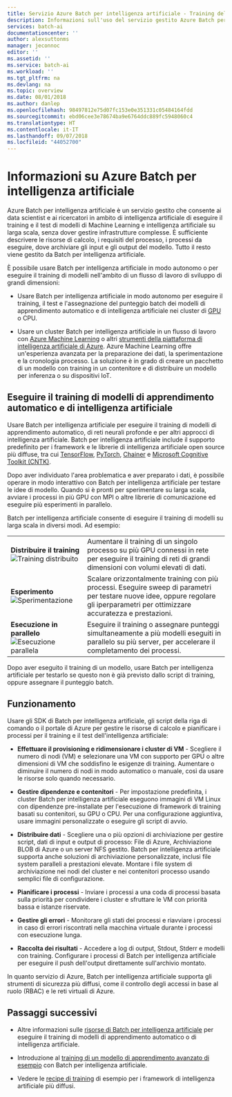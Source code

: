 ```yaml
---
title: Servizio Azure Batch per intelligenza artificiale - Training dell'intelligenza artificiale | Microsoft Docs
description: Informazioni sull'uso del servizio gestito Azure Batch per intelligenza artificiale per eseguire il training dell'intelligenza artificiale e di altri modelli di apprendimento automatico in cluster di GPU e CPU.
services: batch-ai
documentationcenter: ''
author: alexsuttonms
manager: jeconnoc
editor: ''
ms.assetid: ''
ms.service: batch-ai
ms.workload: ''
ms.tgt_pltfrm: na
ms.devlang: na
ms.topic: overview
ms.date: 08/01/2018
ms.author: danlep
ms.openlocfilehash: 98497812e75d07fc153e0e351331c05484164fdd
ms.sourcegitcommit: ebd06cee3e78674ba9e6764ddc889fc5948060c4
ms.translationtype: HT
ms.contentlocale: it-IT
ms.lasthandoff: 09/07/2018
ms.locfileid: "44052700"
---
```

# <a name="what-is-azure-batch-ai"></a>Informazioni su Azure Batch per intelligenza artificiale

Azure Batch per intelligenza artificiale è un servizio gestito che consente ai data scientist e ai ricercatori in ambito di intelligenza artificiale di eseguire il training e il test di modelli di Machine Learning e intelligenza artificiale su larga scala, senza dover gestire infrastrutture complesse. È sufficiente descrivere le risorse di calcolo, i requisiti del processo, i processi da eseguire, dove archiviare gli input e gli output del modello. Tutto il resto viene gestito da Batch per intelligenza artificiale.

È possibile usare Batch per intelligenza artificiale in modo autonomo o per eseguire il training di modelli nell'ambito di un flusso di lavoro di sviluppo di grandi dimensioni:

* Usare Batch per intelligenza artificiale in modo autonomo per eseguire il training, il test e l'assegnazione del punteggio batch dei modelli di apprendimento automatico e di intelligenza artificiale nei cluster di [GPU](../virtual-machines/linux/sizes-gpu.md) o CPU. 

* Usare un cluster Batch per intelligenza artificiale in un flusso di lavoro con [Azure Machine Learning](../machine-learning/service/overview-what-is-azure-ml.md) o altri [strumenti della piattaforma di intelligenza artificiale di Azure](https://azure.microsoft.com/overview/ai-platform/). Azure Machine Learning offre un'esperienza avanzata per la preparazione dei dati, la sperimentazione e la cronologia processo. La soluzione è in grado di creare un pacchetto di un modello con training in un contenitore e di distribuire un modello per inferenza o su dispositivi IoT.  

## <a name="train-machine-learning-and-ai-models"></a>Eseguire il training di modelli di apprendimento automatico e di intelligenza artificiale

Usare Batch per intelligenza artificiale per eseguire il training di modelli di apprendimento automatico, di reti neurali profonde e per altri approcci di intelligenza artificiale. Batch per intelligenza artificiale include il supporto predefinito per i framework e le librerie di intelligenza artificiale open source più diffuse, tra cui [TensorFlow](https://github.com/tensorflow/tensorflow), [PyTorch](https://github.com/pytorch/pytorch), [Chainer](https://github.com/chainer/chainer) e [Microsoft Cognitive Toolkit (CNTK)](https://github.com/Microsoft/CNTK).

Dopo aver individuato l'area problematica e aver preparato i dati, è possibile operare in modo interattivo con Batch per intelligenza artificiale per testare le idee di modello. Quando si è pronti per sperimentare su larga scala, avviare i processi in più GPU con MPI o altre librerie di comunicazione ed eseguire più esperimenti in parallelo.

Batch per intelligenza artificiale consente di eseguire il training di modelli su larga scala in diversi modi. Ad esempio:  

|  |  |
|---------|---------|
| **Distribuire il training**<br/>![Training distribuito](./media/overview/distributed-training.png)  | Aumentare il training di un singolo processo su più GPU connessi in rete per eseguire il training di reti di grandi dimensioni con volumi elevati di dati.|
| **Esperimento**<br/>![Sperimentazione](./media/overview/experimentation.png) | Scalare orizzontalmente training con più processi. Eseguire sweep di parametri per testare nuove idee, oppure regolare gli iperparametri per ottimizzare accuratezza e prestazioni. |
| **Esecuzione in parallelo**![Esecuzione parallela](./media/overview/parallel-execution.png) | Eseguire il training o assegnare punteggi simultaneamente a più modelli eseguiti in parallelo su più server, per accelerare il completamento dei processi.|

Dopo aver eseguito il training di un modello, usare Batch per intelligenza artificiale per testarlo se questo non è già previsto dallo script di training, oppure assegnare il punteggio batch.

## <a name="how-it-works"></a>Funzionamento

Usare gli SDK di Batch per intelligenza artificiale, gli script della riga di comando o il portale di Azure per gestire le risorse di calcolo e pianificare i processi per il training e il test dell'intelligenza artificiale: 

* **Effettuare il provisioning e ridimensionare i cluster di VM** - Scegliere il numero di nodi (VM) e selezionare una VM con supporto per GPU o altre dimensioni di VM che soddisfino le esigenze di training. Aumentare o diminuire il numero di nodi in modo automatico o manuale, così da usare le risorse solo quando necessario. 

* **Gestire dipendenze e contenitori** - Per impostazione predefinita, i cluster Batch per intelligenza artificiale eseguono immagini di VM Linux con dipendenze pre-installate per l'esecuzione di framework di training basati su contenitori, su GPU o CPU. Per una configurazione aggiuntiva, usare immagini personalizzate o eseguire gli script di avvio.

* **Distribuire dati** - Scegliere una o più opzioni di archiviazione per gestire script, dati di input e output di processo: File di Azure, Archiviazione BLOB di Azure o un server NFS gestito. Batch per intelligenza artificiale supporta anche soluzioni di archiviazione personalizzate, inclusi file system paralleli a prestazioni elevate. Montare i file system di archiviazione nei nodi del cluster e nei contenitori processo usando semplici file di configurazione.

* **Pianificare i processi**  - Inviare i processi a una coda di processi basata sulla priorità per condividere i cluster e sfruttare le VM con priorità bassa e istanze riservate.

* **Gestire gli errori** - Monitorare gli stati dei processi e riavviare i processi in caso di errori riscontrati nella macchina virtuale durante i processi con esecuzione lunga.

* **Raccolta dei risultati** - Accedere a log di output, Stdout, Stderr e modelli con training. Configurare i processi di Batch per intelligenza artificiale per eseguire il push dell'output direttamente sull'archivio montato.

In quanto servizio di Azure, Batch per intelligenza artificiale supporta gli strumenti di sicurezza più diffusi, come il controllo degli accessi in base al ruolo (RBAC) e le reti virtuali di Azure.  

## <a name="next-steps"></a>Passaggi successivi

* Altre informazioni sulle [risorse di Batch per intelligenza artificiale](resource-concepts.md) per eseguire il training di modelli di apprendimento automatico o di intelligenza artificiale.

* Introduzione al [training di un modello di apprendimento avanzato di esempio](quickstart-tensorflow-training-cli.md) con Batch per intelligenza artificiale.

* Vedere le [recipe di training](https://github.com/Azure/BatchAI/blob/master/recipes) di esempio per i framework di intelligenza artificiale più diffusi.
